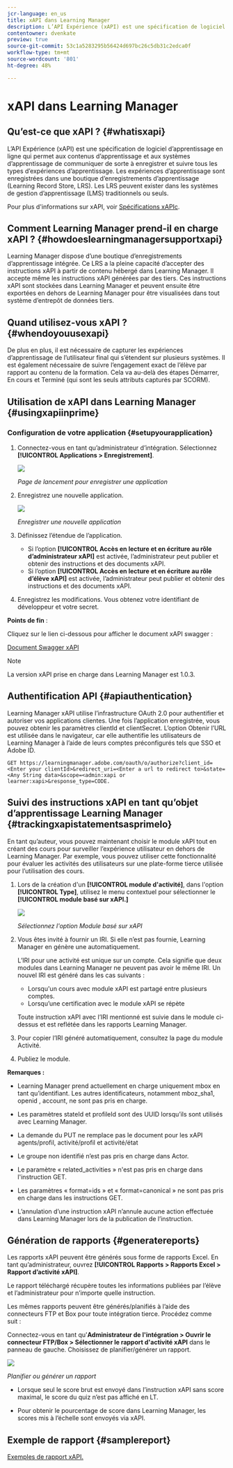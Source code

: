 ```yaml
---
jcr-language: en_us
title: xAPI dans Learning Manager
description: L’API Expérience (xAPI) est une spécification de logiciel d’apprentissage en ligne qui permet aux contenus d’apprentissage et aux systèmes d’apprentissage de communiquer de sorte à enregistrer et suivre tous les types d’expériences d’apprentissage. Les expériences d’apprentissage sont enregistrées dans une boutique d’enregistrements d’apprentissage (Learning Record Store, LRS). Les LRS peuvent exister dans les systèmes de gestion d’apprentissage (LMS) traditionnels ou seuls.
contentowner: dvenkate
preview: true
source-git-commit: 53c1a5283295b56424d697bc26c5db31c2edca0f
workflow-type: tm+mt
source-wordcount: '801'
ht-degree: 48%

---
```




# xAPI dans Learning Manager

## Qu’est-ce que xAPI ? {#whatisxapi}

L’API Expérience (xAPI) est une spécification de logiciel d’apprentissage en ligne qui permet aux contenus d’apprentissage et aux systèmes d’apprentissage de communiquer de sorte à enregistrer et suivre tous les types d’expériences d’apprentissage. Les expériences d’apprentissage sont enregistrées dans une boutique d’enregistrements d’apprentissage (Learning Record Store, LRS). Les LRS peuvent exister dans les systèmes de gestion d’apprentissage (LMS) traditionnels ou seuls.

Pour plus d&#39;informations sur xAPI, voir [Spécifications xAPIc](https://github.com/adlnet/xAPI-Spec).

## Comment Learning Manager prend-il en charge xAPI ? {#howdoeslearningmanagersupportxapi}

Learning Manager dispose d’une boutique d’enregistrements d’apprentissage intégrée. Ce LRS a la pleine capacité d’accepter des instructions xAPI à partir de contenu hébergé dans Learning Manager. Il accepte même les instructions xAPI générées par des tiers. Ces instructions xAPI sont stockées dans Learning Manager et peuvent ensuite être exportées en dehors de Learning Manager pour être visualisées dans tout système d’entrepôt de données tiers.

## Quand utilisez-vous xAPI ? {#whendoyouusexapi}

De plus en plus, il est nécessaire de capturer les expériences d’apprentissage de l’utilisateur final qui s’étendent sur plusieurs systèmes.  Il est également nécessaire de suivre l’engagement exact de l’élève par rapport au contenu de la formation. Cela va au-delà des étapes Démarrer, En cours et Terminé (qui sont les seuls attributs capturés par SCORM).

## Utilisation de xAPI dans Learning Manager {#usingxapiinprime}

### Configuration de votre application {#setupyourapplication}

1. Connectez-vous en tant qu’administrateur d’intégration. Sélectionnez **[!UICONTROL Applications > Enregistrement]**.

   ![](assets/appregistration.png)

   *Page de lancement pour enregistrer une application*

1. Enregistrez une nouvelle application.

   ![](assets/appregistration.png)

   *Enregistrer une nouvelle application*

1. Définissez l’étendue de l’application.

   * Si l’option **[!UICONTROL Accès en lecture et en écriture au rôle d’administrateur xAPI]** est activée, l’administrateur peut publier et obtenir des instructions et des documents xAPI.
   * Si l’option **[!UICONTROL Accès en lecture et en écriture au rôle d’élève xAPI]** est activée, l’administrateur peut publier et obtenir des instructions et des documents xAPI.

1. Enregistrez les modifications. Vous obtenez votre identifiant de développeur et votre secret.

**Points de fin** :

Cliquez sur le lien ci-dessous pour afficher le document xAPI swagger :

[Document Swagger xAPI](https://learningmanagereu.adobe.com/docs/primeapi/xapi/)

>[!NOTE]
>
>La version xAPI prise en charge dans Learning Manager est 1.0.3.


## Authentification API {#apiauthentication}

Learning Manager xAPI utilise l’infrastructure OAuth 2.0 pour authentifier et autoriser vos applications clientes. Une fois l’application enregistrée, vous pouvez obtenir les paramètres clientId et clientSecret. L’option Obtenir l’URL est utilisée dans le navigateur, car elle authentifie les utilisateurs de Learning Manager à l’aide de leurs comptes préconfigurés tels que SSO et Adobe ID.

```
GET https://learningmanager.adobe.com/oauth/o/authorize?client_id=<Enter your clientId>&redirect_uri=<Enter a url to redirect to>&state=<Any String data>&scope=<admin:xapi or learner:xapi>&response_type=CODE.
```

## Suivi des instructions xAPI en tant qu’objet d’apprentissage Learning Manager {#trackingxapistatementsasprimelo}

En tant qu’auteur, vous pouvez maintenant choisir le module xAPI tout en créant des cours pour surveiller l’expérience utilisateur en dehors de Learning Manager. Par exemple, vous pouvez utiliser cette fonctionnalité pour évaluer les activités des utilisateurs sur une plate-forme tierce utilisée pour l’utilisation des cours.

1. Lors de la création d&#39;un **[!UICONTROL module d&#39;activité]**, dans l&#39;option **[!UICONTROL Type]**, utilisez le menu contextuel pour sélectionner le **[!UICONTROL module basé sur xAPI.]**

   ![](assets/xapimodulecreation.png)

   *Sélectionnez l&#39;option Module basé sur xAPI*

1. Vous êtes invité à fournir un IRI. Si elle n’est pas fournie, Learning Manager en génère une automatiquement.

   L’IRI pour une activité est unique sur un compte. Cela signifie que deux modules dans Learning Manager ne peuvent pas avoir le même IRI. Un nouvel IRI est généré dans les cas suivants :

   * Lorsqu&#39;un cours avec module xAPI est partagé entre plusieurs comptes.
   * Lorsqu’une certification avec le module xAPI se répète



   Toute instruction xAPI avec l’IRI mentionné est suivie dans le module ci-dessus et est reflétée dans les rapports Learning Manager.

1. Pour copier l’IRI généré automatiquement, consultez la page du module Activité.
1. Publiez le module.

**Remarques :**

* Learning Manager prend actuellement en charge uniquement   mbox en tant qu’identifiant. Les autres identificateurs, notamment mboz_sha1, openid , account, ne sont pas pris en charge.

* Les paramètres stateId et profileId sont des UUID lorsqu’ils sont utilisés avec Learning Manager.
* La demande du PUT ne remplace pas le document pour les xAPI agents/profil, activité/profil et activité/état
* Le groupe non identifié n’est pas pris en charge dans Actor.
* Le paramètre « related_activities » n&#39;est pas pris en charge dans l&#39;instruction GET.
* Les paramètres « format=ids » et « format=canonical » ne sont pas pris en charge dans les instructions GET.
* L’annulation d’une instruction xAPI n’annule aucune action effectuée dans Learning Manager lors de la publication de l’instruction.

## Génération de rapports {#generatereports}

Les rapports xAPI peuvent être générés sous forme de rapports Excel. En tant qu’administrateur, ouvrez **[!UICONTROL Rapports > Rapports Excel > Rapport d’activité xAPI]**.

Le rapport téléchargé récupère toutes les informations publiées par l’élève et l’administrateur pour n’importe quelle instruction.

Les mêmes rapports peuvent être générés/planifiés à l’aide des connecteurs FTP et Box pour toute intégration tierce. Procédez comme suit :

Connectez-vous en tant qu&#39;**Administrateur de l&#39;intégration > Ouvrir le connecteur FTP/Box > Sélectionner le rapport d&#39;activité xAPI** dans le panneau de gauche. Choisissez de planifier/générer un rapport.

![](assets/xapischedule.png)

*Planifier ou générer un rapport*

* Lorsque seul le score brut est envoyé dans l’instruction xAPI sans score maximal, le score du quiz n’est pas affiché en LT.

* Pour obtenir le pourcentage de score dans Learning Manager, les scores mis à l’échelle sont envoyés via xAPI.

## Exemple de rapport {#samplereport}

[Exemples de rapport xAPI.](assets/xapireport8842560559890766717csv.zip)
